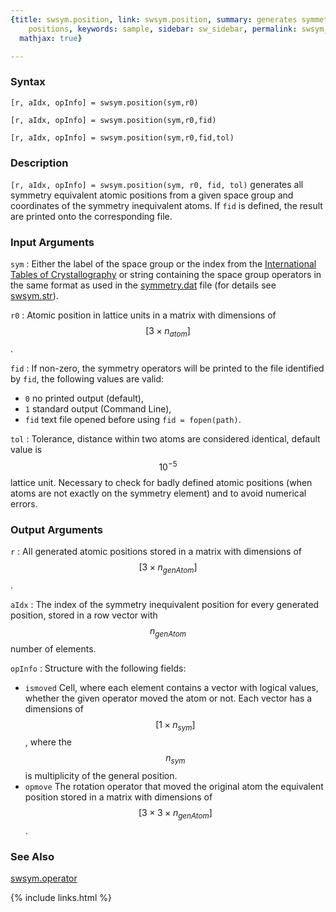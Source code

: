 ```yaml
---
{title: swsym.position, link: swsym.position, summary: generates symmetry equivalent
    positions, keywords: sample, sidebar: sw_sidebar, permalink: swsym_position, folder: swsym,
  mathjax: true}

---
```

  
### Syntax
  
`[r, aIdx, opInfo] = swsym.position(sym,r0)`
  
`[r, aIdx, opInfo] = swsym.position(sym,r0,fid)`
 
`[r, aIdx, opInfo] = swsym.position(sym,r0,fid,tol)`
 
### Description
  
`[r, aIdx, opInfo] = swsym.position(sym, r0, fid, tol)` generates all
symmetry equivalent atomic positions from a given space group and
coordinates of the symmetry inequivalent atoms. If `fid` is defined, the
result are printed onto the corresponding file.
  
### Input Arguments
  
`sym`
: Either the label of the space group or the index from
  the [International Tables of Crystallography](http://it.iucr.org/A/) or
  string containing the space group operators in the same format as used
  in the [symmetry.dat](matlab:edit([sw_rootdir,'dat_files',filesep,'symmetry.dat'])) file (for details see [swsym.str](swsym_str)).
  
`r0`
: Atomic position in lattice units in a matrix with dimensions of
  $$[3\times n_{atom}]$$.
  
`fid`
: If non-zero, the symmetry operators will be printed to the file
  identified by `fid`, the following values are valid:
  * `0`   no printed output (default),
  * `1`   standard output (Command Line),
  * `fid` text file opened before using `fid = fopen(path)`.
  
`tol`
: Tolerance, distance within two atoms are considered
  identical, default value is $$10^{-5}$$ lattice unit. Necessary to check
  for badly defined atomic positions (when atoms are not exactly on the
  symmetry element) and to avoid numerical errors.
  
### Output Arguments
  
`r`
: All generated atomic positions stored in a matrix with dimensions of
  $$[3\times n_{genAtom}]$$.
 
`aIdx`
: The index of the symmetry inequivalent position for every
  generated position, stored in a row vector with $$n_{genAtom}$$ number of
  elements.
 
`opInfo`
: Structure with the following fields:
  * `ismoved`     Cell, where each element contains a vector with logical
                  values, whether the given operator moved the atom or
                  not. Each vector has a dimensions of $$[1\times n_{sym}]$$, where
                  the $$n_{sym}$$ is multiplicity of the general position.
  * `opmove`      The rotation operator that moved the original atom the
                  equivalent position stored in a matrix with dimensions
                  of $$[3\times 3\times n_{genAtom}]$$.
  
### See Also
  
[swsym.operator](swsym_operator)
 

{% include links.html %}
